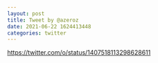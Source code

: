 ```yaml
--- 
layout: post 
title: Tweet by @azeroz 
date: 2021-06-22 1624413448 
categories: twitter 
--- 
```

https://twitter.com/o/status/1407518113298628611